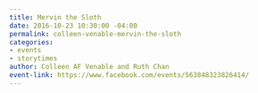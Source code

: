 ```yaml
---
title: Mervin the Sloth
date: 2016-10-23 10:30:00 -04:00
permalink: colleen-venable-mervin-the-sloth
categories:
- events
- storytimes
author: Colleen AF Venable and Ruth Chan
event-link: https://www.facebook.com/events/563848323826414/
---
```


